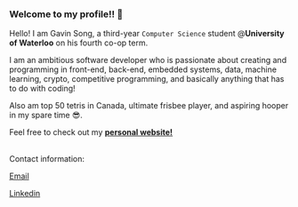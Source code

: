 ### Welcome to my profile!! 👋

Hello! I am Gavin Song, a third-year ```Computer Science``` student @**University of Waterloo** on his fourth co-op term.

I am an ambitious software developer who is passionate about creating and programming in front-end, back-end, embedded systems, data, machine learning, crypto, competitive programming, and basically anything that has to do with coding! 

Also am top 50 tetris in Canada, ultimate frisbee player, and aspiring hooper in my spare time 😎.

Feel free to check out my <a href="https://gavin-st.github.io/personal-website/"><u><b>personal website!</b></u></a><br><br>

Contact information:

<a href="mailto:gavins1237@gmail.com">Email</a> 
  
<a href="https://www.linkedin.com/in/gavin-song/">Linkedin</a> 




